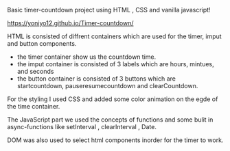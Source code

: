 Basic timer-countdown project using HTML , CSS and vanilla javascript!

https://yoniyo12.github.io/Timer-countdown/


HTML is consisted of diffrent containers which are used for the timer, imput and button components.

- the timer container show us the countdown time.
- the imput container is consisted of 3 labels which are hours, mintues, and seconds
- the button container is consisted of 3 buttons which are startcountdown, pauseresumecountdown and clearCountdown.

For the styling I used CSS and added some color animation on the egde of the time container.

The JavaScript part we used the concepts of functions and some bulit in async-functions like setInterval , clearInterval , Date. 

DOM was also used to select html components inorder for the timer to work.
